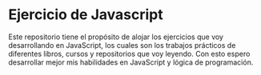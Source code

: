# Ejercicio de Javascript

Este repositorio tiene el propósito de alojar los ejercicios que voy desarrollando en JavaScript, los cuales son los trabajos prácticos de diferentes libros, cursos y repositorios que voy leyendo.
Con esto espero desarrollar mejor mis habilidades en JavaScript y lógica de programación.

